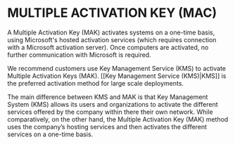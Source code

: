 # MULTIPLE ACTIVATION KEY (MAC)

A Multiple Activation Key (MAK) activates systems on a one-time basis, using Microsoft's hosted activation services (which requires connection with a Microsoft activation server). Once computers are activated, no further communication with Microsoft is required.

We recommend customers use Key Management Service (KMS) to activate Multiple Activation Keys (MAK). [[Key Management Service (KMS)|KMS]] is the preferred activation method for large scale deployments.

The main difference between KMS and MAK is that Key Management System (KMS) allows its users and organizations to activate the different services offered by the company within there their own network. While comparatively, on the other hand, the Multiple Activation Key (MAK) method uses the company’s hosting services and then activates the different services on a one-time basis.